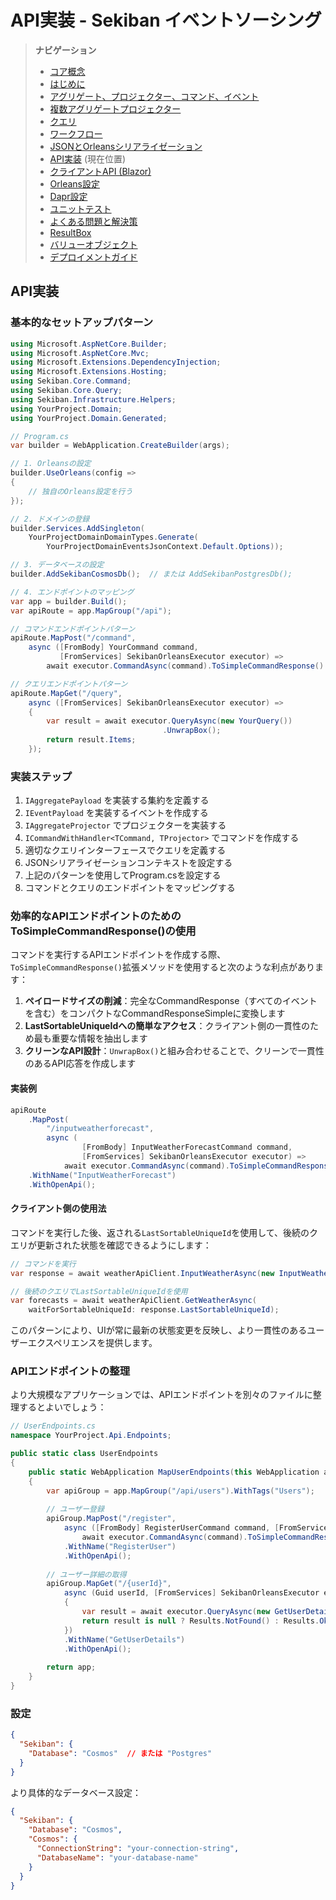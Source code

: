 # API実装 - Sekiban イベントソーシング

> **ナビゲーション**
> - [コア概念](01_core_concepts.md)
> - [はじめに](02_getting_started.md)
> - [アグリゲート、プロジェクター、コマンド、イベント](03_aggregate_command_events.md)
> - [複数アグリゲートプロジェクター](04_multiple_aggregate_projector.md)
> - [クエリ](05_query.md)
> - [ワークフロー](06_workflow.md)
> - [JSONとOrleansシリアライゼーション](07_json_orleans_serialization.md)
> - [API実装](08_api_implementation.md) (現在位置)
> - [クライアントAPI (Blazor)](09_client_api_blazor.md)
> - [Orleans設定](10_orleans_setup.md)
> - [Dapr設定](11_dapr_setup.md)
> - [ユニットテスト](12_unit_testing.md)
> - [よくある問題と解決策](13_common_issues.md)
> - [ResultBox](14_result_box.md)
> - [バリューオブジェクト](15_value_object.md)
> - [デプロイメントガイド](16_deployment.md)

## API実装

### 基本的なセットアップパターン

```csharp
using Microsoft.AspNetCore.Builder;
using Microsoft.AspNetCore.Mvc;
using Microsoft.Extensions.DependencyInjection;
using Microsoft.Extensions.Hosting;
using Sekiban.Core.Command;
using Sekiban.Core.Query;
using Sekiban.Infrastructure.Helpers;
using YourProject.Domain;
using YourProject.Domain.Generated;

// Program.cs
var builder = WebApplication.CreateBuilder(args);

// 1. Orleansの設定
builder.UseOrleans(config =>
{
    // 独自のOrleans設定を行う
});

// 2. ドメインの登録
builder.Services.AddSingleton(
    YourProjectDomainDomainTypes.Generate(
        YourProjectDomainEventsJsonContext.Default.Options));

// 3. データベースの設定
builder.AddSekibanCosmosDb();  // または AddSekibanPostgresDb();

// 4. エンドポイントのマッピング
var app = builder.Build();
var apiRoute = app.MapGroup("/api");

// コマンドエンドポイントパターン
apiRoute.MapPost("/command",
    async ([FromBody] YourCommand command, 
           [FromServices] SekibanOrleansExecutor executor) => 
        await executor.CommandAsync(command).ToSimpleCommandResponse().UnwrapBox());

// クエリエンドポイントパターン
apiRoute.MapGet("/query",
    async ([FromServices] SekibanOrleansExecutor executor) =>
    {
        var result = await executor.QueryAsync(new YourQuery())
                                  .UnwrapBox();
        return result.Items;
    });
```

### 実装ステップ

1. `IAggregatePayload` を実装する集約を定義する
2. `IEventPayload` を実装するイベントを作成する
3. `IAggregateProjector` でプロジェクターを実装する
4. `ICommandWithHandler<TCommand, TProjector>` でコマンドを作成する
5. 適切なクエリインターフェースでクエリを定義する
6. JSONシリアライゼーションコンテキストを設定する
7. 上記のパターンを使用してProgram.csを設定する
8. コマンドとクエリのエンドポイントをマッピングする

### 効率的なAPIエンドポイントのためのToSimpleCommandResponse()の使用

コマンドを実行するAPIエンドポイントを作成する際、`ToSimpleCommandResponse()`拡張メソッドを使用すると次のような利点があります：

1. **ペイロードサイズの削減**：完全なCommandResponse（すべてのイベントを含む）をコンパクトなCommandResponseSimpleに変換します
2. **LastSortableUniqueIdへの簡単なアクセス**：クライアント側の一貫性のため最も重要な情報を抽出します
3. **クリーンなAPI設計**：`UnwrapBox()`と組み合わせることで、クリーンで一貫性のあるAPI応答を作成します

#### 実装例

```csharp
apiRoute
    .MapPost(
        "/inputweatherforecast",
        async (
                [FromBody] InputWeatherForecastCommand command,
                [FromServices] SekibanOrleansExecutor executor) =>
            await executor.CommandAsync(command).ToSimpleCommandResponse().UnwrapBox())
    .WithName("InputWeatherForecast")
    .WithOpenApi();
```

#### クライアント側の使用法

コマンドを実行した後、返される`LastSortableUniqueId`を使用して、後続のクエリが更新された状態を確認できるようにします：

```csharp
// コマンドを実行
var response = await weatherApiClient.InputWeatherAsync(new InputWeatherForecastCommand(...));

// 後続のクエリでLastSortableUniqueIdを使用
var forecasts = await weatherApiClient.GetWeatherAsync(
    waitForSortableUniqueId: response.LastSortableUniqueId);
```

このパターンにより、UIが常に最新の状態変更を反映し、より一貫性のあるユーザーエクスペリエンスを提供します。

### APIエンドポイントの整理

より大規模なアプリケーションでは、APIエンドポイントを別々のファイルに整理するとよいでしょう：

```csharp
// UserEndpoints.cs
namespace YourProject.Api.Endpoints;

public static class UserEndpoints
{
    public static WebApplication MapUserEndpoints(this WebApplication app)
    {
        var apiGroup = app.MapGroup("/api/users").WithTags("Users");
        
        // ユーザー登録
        apiGroup.MapPost("/register",
            async ([FromBody] RegisterUserCommand command, [FromServices] SekibanOrleansExecutor executor) =>
                await executor.CommandAsync(command).ToSimpleCommandResponse().UnwrapBox())
            .WithName("RegisterUser")
            .WithOpenApi();
            
        // ユーザー詳細の取得
        apiGroup.MapGet("/{userId}",
            async (Guid userId, [FromServices] SekibanOrleansExecutor executor) =>
            {
                var result = await executor.QueryAsync(new GetUserDetailsQuery(userId)).UnwrapBox();
                return result is null ? Results.NotFound() : Results.Ok(result);
            })
            .WithName("GetUserDetails")
            .WithOpenApi();
            
        return app;
    }
}
```

### 設定

```json
{
  "Sekiban": {
    "Database": "Cosmos"  // または "Postgres"
  }
}
```

より具体的なデータベース設定：

```json
{
  "Sekiban": {
    "Database": "Cosmos",
    "Cosmos": {
      "ConnectionString": "your-connection-string",
      "DatabaseName": "your-database-name"
    }
  }
}
```